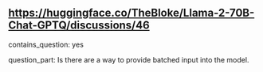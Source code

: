 ## https://huggingface.co/TheBloke/Llama-2-70B-Chat-GPTQ/discussions/46

contains_question: yes

question_part: Is there are a way to provide batched input into the model.